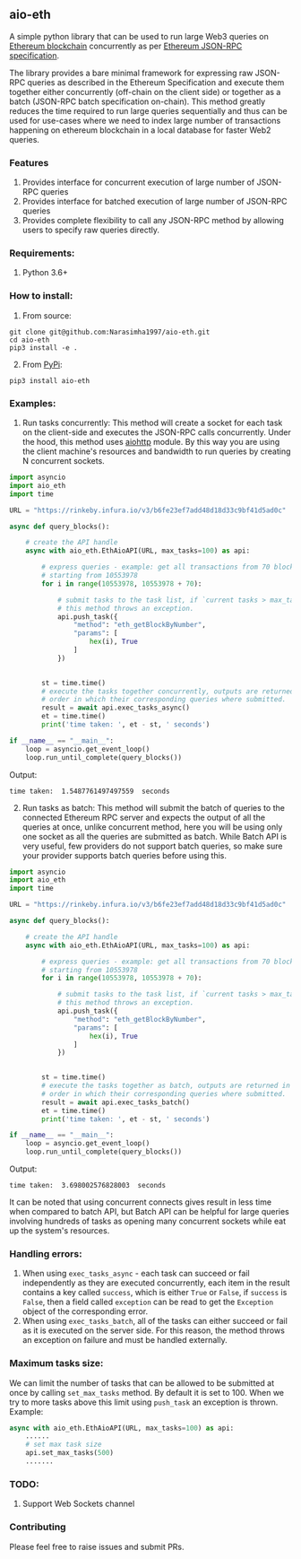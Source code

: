 ## aio-eth
A simple python library that can be used to run large Web3 queries on [Ethereum blockchain](https://ethereum.org/en/) concurrently as per [Ethereum JSON-RPC specification](https://ethereum.org/en/developers/docs/apis/json-rpc/).

The library provides a bare minimal framework for expressing raw JSON-RPC queries as described in the Ethereum Specification and execute them together either concurrently (off-chain on the client side) or together as a batch (JSON-RPC batch specification on-chain). This method greatly reduces the time required to run large queries sequentially and thus can be used for use-cases where we need to index large number of transactions happening on ethereum blockchain in a local database for faster Web2 queries.

### Features
1. Provides interface for concurrent execution of large number of JSON-RPC queries
2. Provides interface for batched execution of large number of JSON-RPC queries
3. Provides complete flexibility to call any JSON-RPC method by allowing users to specify raw queries directly.

### Requirements:
1. Python 3.6+

### How to install:

1. From source:
```
git clone git@github.com:Narasimha1997/aio-eth.git
cd aio-eth
pip3 install -e .
```

2. From [PyPi](https://pypi.org/):
```
pip3 install aio-eth
``` 

### Examples:

1. Run tasks concurrently: This method will create a socket for each task on the client-side and executes the JSON-RPC calls concurrently. Under the hood, this method uses [aiohttp](https://docs.aiohttp.org/en/stable/) module. By this way you are using the client machine's resources and bandwidth to run queries by creating N concurrent sockets.

```python
import asyncio
import aio_eth
import time

URL = "https://rinkeby.infura.io/v3/b6fe23ef7add48d18d33c9bf41d5ad0c"

async def query_blocks():

    # create the API handle
    async with aio_eth.EthAioAPI(URL, max_tasks=100) as api:

        # express queries - example: get all transactions from 70 blocks
        # starting from 10553978
        for i in range(10553978, 10553978 + 70):

            # submit tasks to the task list, if `current tasks > max_tasks`
            # this method throws an exception.
            api.push_task({
                "method": "eth_getBlockByNumber",
                "params": [
                    hex(i), True
                ]
            })
        

        st = time.time()
        # execute the tasks together concurrently, outputs are returned in the same
        # order in which their corresponding queries where submitted.
        result = await api.exec_tasks_async()
        et = time.time()
        print('time taken: ', et - st, ' seconds')

if __name__ == "__main__":
    loop = asyncio.get_event_loop()
    loop.run_until_complete(query_blocks())
```

Output:
```
time taken:  1.5487761497497559  seconds
```

2. Run tasks as batch: This method will submit the batch of queries to the connected Ethereum RPC server and expects the output of all the queries at once, unlike concurrent method, here you will be using only one socket as all the queries are submitted as batch. While Batch API is very useful, few providers do not support batch queries, so make sure your provider supports batch queries before using this.

```python
import asyncio
import aio_eth
import time

URL = "https://rinkeby.infura.io/v3/b6fe23ef7add48d18d33c9bf41d5ad0c"

async def query_blocks():

    # create the API handle
    async with aio_eth.EthAioAPI(URL, max_tasks=100) as api:

        # express queries - example: get all transactions from 70 blocks
        # starting from 10553978
        for i in range(10553978, 10553978 + 70):

            # submit tasks to the task list, if `current tasks > max_tasks`
            # this method throws an exception.
            api.push_task({
                "method": "eth_getBlockByNumber",
                "params": [
                    hex(i), True
                ]
            })
        

        st = time.time()
        # execute the tasks together as batch, outputs are returned in the same
        # order in which their corresponding queries where submitted.
        result = await api.exec_tasks_batch()
        et = time.time()
        print('time taken: ', et - st, ' seconds')

if __name__ == "__main__":
    loop = asyncio.get_event_loop()
    loop.run_until_complete(query_blocks())
```
Output:
```
time taken:  3.698002576828003  seconds
```
It can be noted that using concurrent connects gives result in less time when compared to batch API, but Batch API can be helpful for large queries involving hundreds of tasks as opening many concurrent sockets while eat up the system's resources.

### Handling errors:
1. When using `exec_tasks_async` - each task can succeed or fail independently as they are executed concurrently, each item in the result contains a key called `success`, which is either `True` or `False`, if `success` is `False`, then a field called `exception` can be read to get the `Exception` object of the corresponding error.
2. When using `exec_tasks_batch`, all of the tasks can either succeed or fail as it is executed on the server side. For this reason, the method throws an exception on failure and must be handled externally.

### Maximum tasks size:
We can limit the number of tasks that can be allowed to be submitted at once by calling `set_max_tasks` method. By default it is set to 100. When we try to more tasks above this limit using `push_task` an exception is thrown. Example:

```python
async with aio_eth.EthAioAPI(URL, max_tasks=100) as api:
    ......
    # set max task size
    api.set_max_tasks(500)
    .......
```

### TODO:
1. Support Web Sockets channel

### Contributing
Please feel free to raise issues and submit PRs.